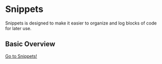 # Snippets
Snippets is designed to make it easier to organize and log blocks of code for later use.



## Basic Overview


[Go to Snippets!](https://morning-harbor-79094.herokuapp.com/)
